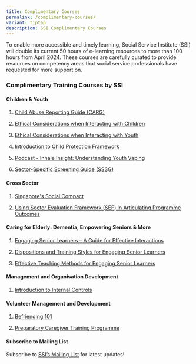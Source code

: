 ```yaml
---
title: Complimentary Courses
permalink: /complimentary-courses/
variant: tiptap
description: SSI Complimentary Courses
---
```

<p>To enable more accessible and timely learning, Social Service Institute
(SSI) will double its current 50 hours of e-learning resources to more
than 100 hours from April 2024. These courses are carefully curated to
provide resources on competency areas that social service professionals
have requested for more support on.</p>
<h3><strong>Complimentary Training Courses by SSI</strong></h3>
<h4><strong>Children &amp; Youth</strong></h4>
<ol data-tight="true" class="tight">
<li>
<p><a href="https://iltms.ssi.gov.sg/registration/schedule?coursecode=SCYF434" rel="noopener noreferrer nofollow" target="_blank">Child Abuse Reporting Guide (CARG)</a>
</p>
</li>
<li>
<p><a href="https://iltms.ssi.gov.sg/registration/schedule?coursecode=SCRS37" rel="noopener nofollow" target="_blank">Ethical Considerations when Interacting with Children</a>
</p>
</li>
<li>
<p><a href="https://iltms.ssi.gov.sg/registration/schedule?coursecode=SCRS33" rel="noopener nofollow" target="_blank">Ethical Considerations when Interacting with Youth</a>
</p>
</li>
<li>
<p><a href="https://iltms.ssi.gov.sg/registration/schedule?coursecode=SCYF435" rel="noopener noreferrer nofollow" target="_blank">Introduction to Child Protection Framework</a>
</p>
</li>
<li>
<p><a href="https://iltms.ssi.gov.sg/registration/schedule?coursecode=SSI0150" rel="noopener nofollow" target="_blank">Podcast - Inhale Insight: Understanding Youth Vaping</a>
</p>
</li>
<li>
<p><a href="https://iltms.ssi.gov.sg/registration/schedule?coursecode=SCYF436" rel="noopener noreferrer nofollow" target="_blank">Sector-Specific Screening Guide (SSSG)</a>
</p>
</li>
</ol>
<h4><strong>Cross Sector</strong></h4>
<ol data-tight="true" class="tight">
<li>
<p><a href="https://iltms.ssi.gov.sg/Registration/schedule?coursecode=SSI0138" rel="noopener noreferrer nofollow" target="_blank">Singapore's Social Compact</a>
</p>
</li>
<li>
<p><a href="https://iltms.ssi.gov.sg/registration/schedule?coursecode=SSI0147" rel="noopener nofollow" target="_blank">Using Sector Evaluation Framework (SEF) in Articulating Programme Outcomes</a>
</p>
</li>
</ol>
<h4><strong>Caring for Elderly: Dementia, Empowering Seniors &amp; More</strong></h4>
<ol data-tight="true" class="tight">
<li>
<p><a href="https://iltms.ssi.gov.sg/registration/schedule?coursecode=SSI0129" rel="noopener nofollow" target="_blank">Engaging Senior Learners – A Guide for Effective Interactions</a>
</p>
</li>
<li>
<p><a href="https://iltms.ssi.gov.sg/registration/schedule?coursecode=SSI0130" rel="noopener nofollow" target="_blank">Dispositions and Training Styles for Engaging Senior Learners</a>
</p>
</li>
<li>
<p><a href="https://iltms.ssi.gov.sg/registration/schedule?coursecode=SSI0131" rel="noopener nofollow" target="_blank">Effective Teaching Methods for Engaging Senior Learners</a>
</p>
</li>
</ol>
<h4><strong>Management and Organisation Development</strong></h4>
<ol data-tight="true" class="tight">
<li>
<p><a href="https://iltms.ssi.gov.sg/registration/schedule?coursecode=SCOF430" rel="noopener noreferrer nofollow" target="_blank">Introduction to Internal Controls</a>
</p>
</li>
</ol>
<h4><strong>Volunteer Management and Development</strong></h4>
<ol data-tight="true" class="tight">
<li>
<p><a href="https://iltms.ssi.gov.sg/registration/schedule?coursecode=SSI0035" rel="noopener noreferrer nofollow" target="_blank">Befriending 101</a>
</p>
</li>
<li>
<p><a href="https://iltms.ssi.gov.sg/registration/schedule?coursecode=SSI0002" rel="noopener noreferrer nofollow" target="_blank">Preparatory Caregiver Training Programme</a>
</p>
</li>
</ol>
<h4><strong>Subscribe to Mailing List</strong></h4>
<p>Subscribe to&nbsp;<a href="https://form.gov.sg/#!/62062a0f8cb95c001235e55d" rel="noopener noreferrer nofollow" target="_blank"><u>SSI’s Mailing List</u></a>&nbsp;for
latest updates!</p>
<p></p>